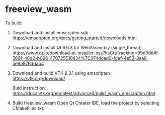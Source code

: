 # freeview_wasm

To build:

1. Download and install emscripten sdk
   https://emscripten.org/docs/getting_started/downloads.html

2. Download and install Qt 6.6.3 for WebAssembly (single_thread)
   https://www.qt.io/download-qt-installer-oss?hsCtaTracking=99d9dd4f-5681-48d2-b096-470725510d34%7C074ddad0-fdef-4e53-8aa8-5e8a876d6ab4

3. Download and build VTK 9.3.1 using emscripten
   https://vtk.org/download/

   Buld instruction:
   https://docs.vtk.org/en/latest/advanced/build_wasm_emscripten.html

4. Build freeview_wasm
   Open Qt Creater IDE, load the project by selecting CMakeFiles.txt.
